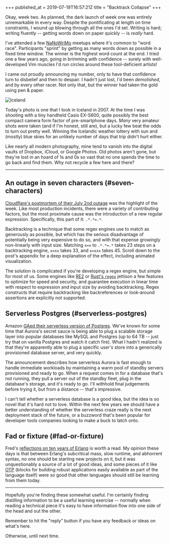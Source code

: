 +++
published_at = 2019-07-19T16:57:21Z
title = "Backtrack Collapse"
+++

Okay, week two. As planned, the dark launch of week one was entirely unremarkable in every way. Despite the pontificating at length on time constraints, I wound up blowing through all the ones I'd set. Writing is hard; writing fluently -- getting words down on paper quickly -- is _really_ hard.

I've attended a few [NaNoWriMo][nanowrimo] meetups where it's common to "word race". Participants "sprint" by getting as many words down as possible in a fixed time window. The winner is the highest word count at the end. I tried one a few years ago, going in brimming with confidence -- surely with well-developed Vim muscles I'd run circles around these tool-deficient artists!

I came out proudly announcing my number, only to have that confidence turn to disbelief and then to despair. I hadn't just lost, I'd been _demolished_, and by every other racer. Not only that, but the winner had taken the gold using pen & paper.

![Iceland](/assets/images/nanoglyphs/002-backtrack/iceland@2x.jpg)

Today's photo is one that I took in Iceland in 2007. At the time I was shooting with a tiny handheld Casio EX-S600, quite possibly the best compact camera form factor of pre-smartphone days. _Many_ very amateur shots were taken (and if I'm honest, still are), but a lucky few beat the odds to turn out pretty well. Winning the Icelandic weather lottery with sun and (mostly) blue skies for an unlikely number of days that trip didn't hurt either.

Like nearly all modern photography, mine tend to vanish into the digital vaults of Dropbox, iCloud, or Google Photos. Old photos aren't gone, but they're lost in an hoard of 1s and 0s so vast that no one spends the time to go back and find them. Why not recycle a few here and there?

---

## An outage in seven characters (#seven-characters)

[Cloudflare's postmortem of their July 2nd outage][cloudflare] was the highlight of the week. Like most production incidents, there were a variety of contributing factors, but the most proximate cause was the introduction of a new regular expression. Specifically, this part of it: `.*.*=.*`.

Backtracking is a technique that some regex engines use to match as generously as possible, but which has the serious disadvantage of potentially being very expensive to do so, and with that expense growingly non-linearly with input size. Matching `x=x` to `.*.*=.*` takes 23 steps on a backtracking engine, `x=xx` takes 33, and `x=xxx` takes 45. Scroll down to the post's appendix for a deep explanation of the effect, including animated visualization.

The solution is complicated if you're developing a regex engine, but simple for most of us. Some engines like [RE2][re2] or [Rust's `regex`][rustregex] jettison a few features to optimize for speed and security, and guarantee execution in linear time with respect to expression and input size by avoiding backtracking. Regex constructs that require backtracking like backreferences or look-around assertions are explicitly not supported.

## Serverless Postgres (#serverless-postgres)

Amazon [GAed their serverless version of Postgres][aurorapostgres]. We've known for some time that Aurora's secret sauce is being able to plug a scalable storage layer into popular databases like MySQL and Postgres (up to 64 TB -- just try that on vanilla Postgres and watch it catch fire). What I hadn't realized is that they're apparently able to plug a specific user's store into a generically provisioned database server, and very quickly.

The announcement describes how serverless Aurora is fast enough to handle immediate workloads by maintaining a warm pool of standby servers provisioned and ready to go. When a request comes in for a database that's not running, they pull a server out of the standby fleet, plug in the database's storage, and it's ready to go. I'll withhold final judgements before trying it, but from a distance -- that's impressive.

I can't tell whether a serverless database is a good idea, but the idea is so novel that it's hard not to love. Within the next few years we should have a better understanding of whether the serverless craze really is the next deployment stack of the future, or a buzzword that's been popular for developer tools companies looking to make a buck to latch onto.

## Fad or fixture (#fad-or-fixture)

Fred's [reflections on ten years of Erlang][tenyears] is worth a read. My opinion these days is that between Erlang's subcritical mass, slow runtime, and abhorrent syntax, no one should be starting new projects on it, but it was unquestionably a source of a lot of good ideas, and some pieces of it like [OTP][otp] (blocks for building robust applications easily available as part of the language itself) were _so_ good that other languages should still be learning from them today.

---

Hopefully you're finding these somewhat useful. I'm certainly finding distilling information to be a useful learning exercise -- normally when reading a technical piece it's easy to have information flow into one side of the head and out the other.

Remember to hit the "reply" button if you have any feedback or ideas on what's here.

Otherwise, until next time.

[aurorapostgres]: https://aws.amazon.com/blogs/aws/amazon-aurora-postgresql-serverless-now-generally-available/
[cloudflare]: https://blog.cloudflare.com/details-of-the-cloudflare-outage-on-july-2-2019/
[nanowrimo]: https://en.wikipedia.org/wiki/National_Novel_Writing_Month
[otp]: https://learnyousomeerlang.com/what-is-otp
[re2]: https://github.com/google/re2/
[rustregex]: https://docs.rs/regex/1.1.9/regex/
[tenyears]: https://ferd.ca/ten-years-of-erlang.html
